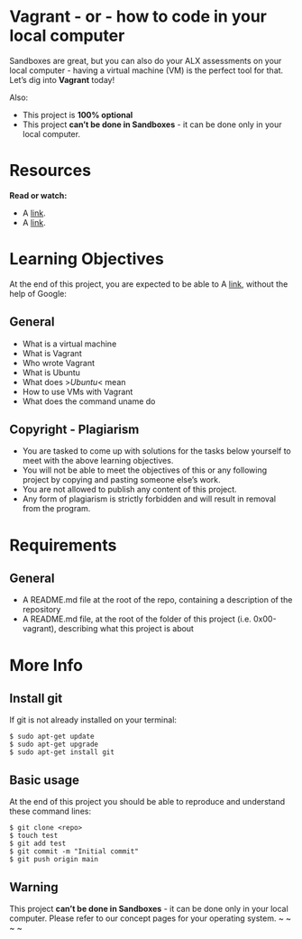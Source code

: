 # Vagrant - or - how to code in your local computer
Sandboxes are great, but you can also do your ALX assessments on your local computer - having a virtual machine (VM) is the perfect tool for that.
Let’s dig into **Vagrant** today!

Also:
* This project is **100% optional**
* This project **can’t be done in Sandboxes** - it can be done only in your local computer.

# Resources
**Read or watch:**

* A [link](https://intranet.alxswe.com/rltoken/eoV8V_5fgzW_UhJ3PtVyWw "Virtual machine").
* A [link](https://intranet.alxswe.com/rltoken/Z4MowYniH5YJoZo4jZgIBw "man uname").


# Learning Objectives
At the end of this project, you are expected to be able to A [link](https://intranet.alxswe.com/rltoken/g5OVhHRsT0jjsvUI1Y8jgw "explain to anyone"), without the help of Google:

## General
* What is a virtual machine
* What is Vagrant
* Who wrote Vagrant
* What is Ubuntu
* What does >*Ubuntu*< mean
* How to use VMs with Vagrant
* What does the command uname do

## Copyright - Plagiarism
* You are tasked to come up with solutions for the tasks below yourself to meet with the above learning objectives.
* You will not be able to meet the objectives of this or any following project by copying and pasting someone else’s work.
* You are not allowed to publish any content of this project.
* Any form of plagiarism is strictly forbidden and will result in removal from the program.

# Requirements

## General

* A README.md file at the root of the repo, containing a description of the repository
* A README.md file, at the root of the folder of this project (i.e. 0x00-vagrant), describing what this project is about

# More Info
## Install git
If git is not already installed on your terminal:
~~~~
$ sudo apt-get update
$ sudo apt-get upgrade
$ sudo apt-get install git
~~~~

## Basic usage
At the end of this project you should be able to reproduce and understand these command lines:

~~~~
$ git clone <repo>
$ touch test
$ git add test
$ git commit -m "Initial commit"
$ git push origin main
~~~~
## Warning
This project **can’t be done in Sandboxes** - it can be done only in your local computer. Please refer to our concept pages for your operating system.
~
~
~
~
